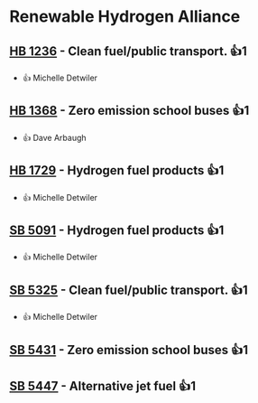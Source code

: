 # Renewable Hydrogen Alliance

## [HB 1236](/bill/2023-24/hb/1236/) - Clean fuel/public transport. 👍1  
* 👍 Michelle Detwiler

## [HB 1368](/bill/2023-24/hb/1368/) - Zero emission school buses 👍1  
* 👍 Dave Arbaugh

## [HB 1729](/bill/2023-24/hb/1729/) - Hydrogen fuel products 👍1  
* 👍 Michelle Detwiler

## [SB 5091](/bill/2023-24/sb/5091/) - Hydrogen fuel products 👍1  
* 👍 Michelle Detwiler

## [SB 5325](/bill/2023-24/sb/5325/) - Clean fuel/public transport. 👍1  
* 👍 Michelle Detwiler

## [SB 5431](/bill/2023-24/sb/5431/) - Zero emission school buses 👍1  

## [SB 5447](/bill/2023-24/sb/5447/) - Alternative jet fuel 👍1  